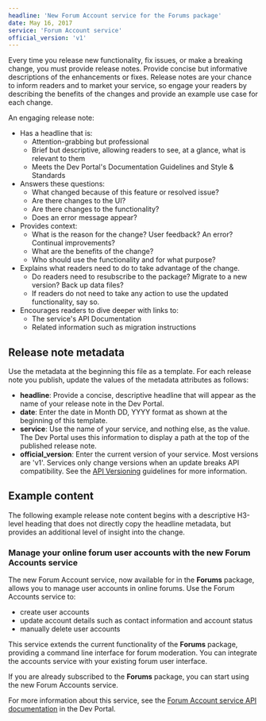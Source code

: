 ```yaml
---
headline: 'New Forum Account service for the Forums package'
date: May 16, 2017
service: 'Forum Account service'
official_version: 'v1'
---
```


Every time you release new functionality, fix issues, or make a breaking change, you must provide release notes. Provide concise but informative descriptions of the enhancements or fixes. Release notes are your chance to inform readers and to market your service, so engage your readers by describing the benefits of the changes and provide an example use case for each change. 

An engaging release note: 
* Has a headline that is:
  + Attention-grabbing but professional
  + Brief but descriptive, allowing readers to see, at a glance, what is relevant to them
  + Meets the Dev Portal's Documentation Guidelines and Style & Standards 
* Answers these questions: 
  + What changed because of this feature or resolved issue?
  + Are there changes to the UI?
  + Are there changes to the functionality?
  + Does an error message appear?
* Provides context:
  + What is the reason for the change? User feedback? An error? Continual improvements?
  + What are the benefits of the change?
  + Who should use the functionality and for what purpose?
* Explains what readers need to do to take advantage of the change.
  + Do readers need to resubscribe to the package? Migrate to a new version? Back up data files?
  + If readers do not need to take any action to use the updated functionality, say so.
* Encourages readers to dive deeper with links to:
  + The service's API Documentation 
  + Related information such as migration instructions

## Release note metadata
Use the metadata at the beginning this file as a template. For each release note you publish, update the values of the metadata attributes as follows:

* **headline**: Provide a concise, descriptive headline that will appear as the name of your release note in the Dev Portal.
* **date**: Enter the date in Month DD, YYYY format as shown at the beginning of this template.
* **service**: Use the name of your service, and nothing else, as the value. The Dev Portal uses this information to display a path at the top of the published release note.
* **official_version**: Enter the current version of your service. Most versions are 'v1'. Services only change versions when an update breaks API compatibility. See the [API Versioning](https://devportal.yaas.io/tools/developmentguidelines/020_api_versioning.html) guidelines for more information. 

## Example content
The following example release note content begins with a descriptive H3-level heading that does not directly copy the headline metadata, but provides an additional level of insight into the change.

### Manage your online forum user accounts with the new Forum Accounts service
The new Forum Account service, now available for in the **Forums** package, allows you to manage user accounts in online forums. Use the Forum Accounts service to: 

* create user accounts
* update account details such as contact information and account status
* manually delete user accounts

This service extends the current functionality of the **Forums** package, providing a command line interface for forum moderation. You can integrate the accounts service with your existing forum user interface. 

If you are already subscribed to the **Forums** package, you can start using the new Forum Accounts service. 

For more information about this service, see the [Forum Account service API documentation](#) in the Dev Portal. 


